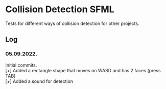 # Collision Detection SFML

Tests for different ways of collision detection for other projects.

## Log

### 05.09.2022.
Initial commits.\
[+] Added a rectangle shape that moves on WASD and has 2 faces (press TAB)\
[+] Added a sound for detection
